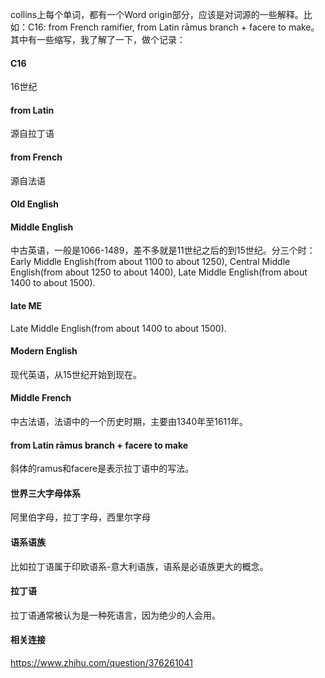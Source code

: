 collins上每个单词，都有一个Word origin部分，应该是对词源的一些解释。比如：C16: from French ramifier, from Latin rāmus branch + facere to make。
其中有一些缩写，我了解了一下，做个记录：

#### C16
16世纪

#### from Latin
源自拉丁语

#### from French
源自法语

#### Old English
#### Middle English
中古英语，一般是1066-1489，差不多就是11世纪之后的到15世纪。分三个时：
Early Middle English(from about 1100 to about 1250),
Central Middle English(from about 1250 to about 1400),
Late Middle English(from about 1400 to about 1500).

#### late ME
Late Middle English(from about 1400 to about 1500).

#### Modern English
现代英语，从15世纪开始到现在。

#### Middle French
中古法语，法语中的一个历史时期，主要由1340年至1611年。

#### from Latin rāmus branch + facere to make
斜体的ramus和facere是表示拉丁语中的写法。

#### 世界三大字母体系
阿里伯字母，拉丁字母，西里尔字母

#### 语系语族
比如拉丁语属于印欧语系-意大利语族，语系是必语族更大的概念。

#### 拉丁语
拉丁语通常被认为是一种死语言，因为绝少的人会用。

#### 相关连接
https://www.zhihu.com/question/376261041
